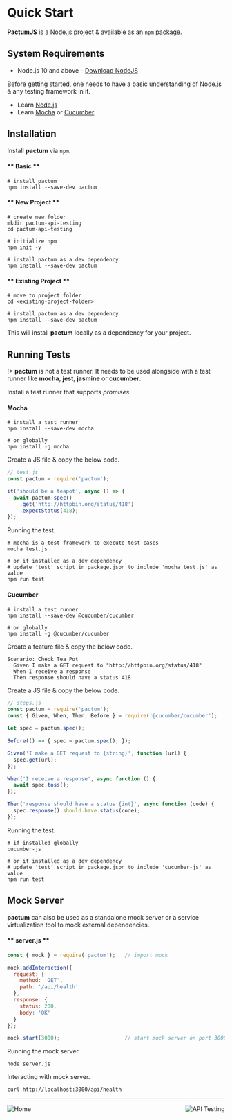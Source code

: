 # Quick Start

**PactumJS** is a Node.js project & available as an `npm` package.

## System Requirements

- Node.js 10 and above - <a href="https://nodejs.org/en/download/" target="_blank">Download NodeJS</a>

Before getting started, one needs to have a basic understanding of Node.js & any testing framework in it.

- Learn [Node.js](https://www.youtube.com/watch?v=TlB_eWDSMt4)
- Learn [Mocha](https://www.youtube.com/watch?v=MLTRHc5dk6s) or [Cucumber](https://cucumber.io/docs/cucumber/)

## Installation

Install **pactum** via `npm`.

<!-- tabs:start -->

#### ** Basic **

```shell
# install pactum
npm install --save-dev pactum
```

#### ** New Project **

```shell
# create new folder
mkdir pactum-api-testing
cd pactum-api-testing

# initialize npm
npm init -y

# install pactum as a dev dependency
npm install --save-dev pactum
```

#### ** Existing Project **

```shell
# move to project folder
cd <existing-project-folder>

# install pactum as a dev dependency
npm install --save-dev pactum
```

<!-- tabs:end -->

This will install **pactum** locally as a dependency for your project.

## Running Tests

!> **pactum** is not a test runner. It needs to be used alongside with a test runner like **mocha**, **jest**, **jasmine** or **cucumber**.

Install a test runner that supports *promises*.

<!-- tabs:start -->

#### **Mocha**

```shell
# install a test runner
npm install --save-dev mocha

# or globally
npm install -g mocha
```

Create a JS file & copy the below code.

```js
// test.js
const pactum = require('pactum');

it('should be a teapot', async () => {
  await pactum.spec()
    .get('http://httpbin.org/status/418')
    .expectStatus(418);
});
```

Running the test.

```shell
# mocha is a test framework to execute test cases
mocha test.js

# or if installed as a dev dependency
# update 'test' script in package.json to include 'mocha test.js' as value
npm run test
```

#### **Cucumber**

```shell
# install a test runner 
npm install --save-dev @cucumber/cucumber

# or globally
npm install -g @cucumber/cucumber
```

Create a feature file & copy the below code.

```gherkin
Scenario: Check Tea Pot
  Given I make a GET request to "http://httpbin.org/status/418"
  When I receive a response
  Then response should have a status 418
```

Create a JS file & copy the below code.

```js
// steps.js
const pactum = require('pactum');
const { Given, When, Then, Before } = require('@cucumber/cucumber');

let spec = pactum.spec();

Before(() => { spec = pactum.spec(); });

Given('I make a GET request to {string}', function (url) {
  spec.get(url);
});

When('I receive a response', async function () {
  await spec.toss();
});

Then('response should have a status {int}', async function (code) {
  spec.response().should.have.status(code);
});
```

Running the test.

```shell
# if installed globally
cucumber-js

# or if installed as a dev dependency
# update 'test' script in package.json to include 'cucumber-js' as value
npm run test
```

<!-- tabs:end -->

## Mock Server

**pactum** can also be used as a standalone mock server or a service virtualization tool to mock external dependencies.

<!-- tabs:start -->

#### ** server.js **

```js
const { mock } = require('pactum');   // import mock

mock.addInteraction({
  request: {
    method: 'GET',
    path: '/api/health'
  },
  response: {
    status: 200,
    body: 'OK'
  }
});

mock.start(3000);                     // start mock server on port 3000
```

<!-- tabs:end -->

Running the mock server.

```shell
node server.js
```

Interacting with mock server.

```shell
curl http://localhost:3000/api/health
```

----

<a href="#/pactum" >
  <img src="https://img.shields.io/badge/PREV-Home-orange" alt="Home" align="left" style="display: inline;" />
</a>
<a href="#/api-testing" >
  <img src="https://img.shields.io/badge/NEXT-API%20Testing-blue" alt="API Testing" align="right" style="display: inline;" />
</a>
